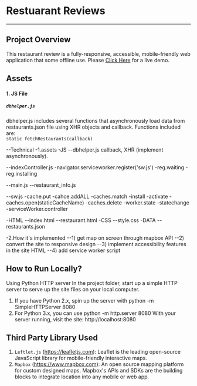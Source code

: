 # Restuarant Reviews
---
## Project Overview
This restaurant review is a fully-responsive, accessible, mobile-friendly web application that some offline use. Please [Click Here](https://shijingl.github.io/Restaurant_Review/) for a live demo. 

## Assets
#### 1. JS File 
##### `dbhelper.js`
dbhelper.js includes several functions that asynchronously load data from restaurants.json file using XHR objects and callback. Functions included are: </br>
`static fetchRestaurants(callback)`

--Technical
-1.assets
-JS
--dbhelper.js
callback, XHR (implement asynchronously). 

--indexController.js
-navigator.serviceworker.register('sw.js')
-reg.waiting
-reg.installing

--main.js
--restaurant_info.js

--sw.js
-cache.put
-cahce.addALL
-caches.match
-install
-activate
-caches.open(staticCacheName)
-caches.delete
-worker.state
-statechange
-serviceWorker.controller

-HTML
--index.html
--restaurant.html
-CSS
--style.css
-DATA
--restaurants.json


-2.How it's implemented
--1) get map on screen through mapbox API
--2) convert the site to responsive design
--3) implement accessibility features in the site HTML
--4) add service worker script

## How to Run Locally?
Using Python HTTP server In the project folder, start up a simple HTTP server to serve up the site files on your local computer.
1. If you have Python 2.x, spin up the server with python -m SimpleHTTPServer 8080
2. For Python 3.x, you can use python -m http.server 8080
With your server running, visit the site: http://localhost:8080

## Third Party Library Used
1. `Leftlet.js` (https://leafletjs.com): Leaflet is the leading open-source JavaScript library for mobile-friendly interactive maps. 
2. `Mapbox` (https://www.mapbox.com): An open source mapping platform for custom designed maps. Mapbox's APIs and SDKs are the building blocks to integrate location into any mobile or web app.
